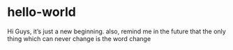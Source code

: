# hello-world

Hi Guys,
it’s just a new beginning.
also, remind me in the future that the only thing which can never change is the word change
